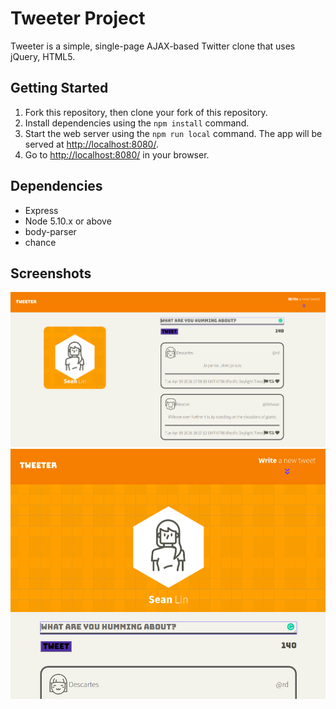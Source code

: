 # Tweeter Project

Tweeter is a simple, single-page AJAX-based Twitter clone that uses jQuery, HTML5.


## Getting Started

1. Fork this repository, then clone your fork of this repository.
2. Install dependencies using the `npm install` command.
3. Start the web server using the `npm run local` command. The app will be served at <http://localhost:8080/>.
4. Go to <http://localhost:8080/> in your browser.

## Dependencies

- Express
- Node 5.10.x or above
- body-parser
- chance


## Screenshots

!["Screenshot- desktop"](https://github.com/Sean-HL-Lin/tweeter/blob/master/doc/responsive-desktop.png)
!["Screenshot- mobile"](https://github.com/Sean-HL-Lin/tweeter/blob/master/doc/responsive-mobile%20device.png)